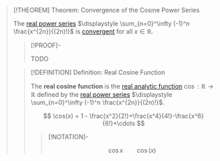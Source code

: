 >[!THEOREM] Theorem: Convergence of the Cosine Power Series
>
>The [real power series](../../../Real%20Power%20Series/index.md) $\displaystyle \sum_{n=0}^\infty (-1)^n \frac{x^{2n}}{(2n)!}$ is [convergent](../../../Real%20Power%20Series/Convergence.md) for all $x \in \mathbb{R}$.
>
>>[!PROOF]-
>>
>>TODO
>>
>
>>[!DEFINITION] Definition: Real Cosine Function
>>
>>The **real cosine function** is the [real analytic function](../../Real%20Analytic%20Functions/Real%20Analytic%20Function.md) $\cos: \mathbb{R} \to \mathbb{R}$ defined by the [real power series](../../../Real%20Power%20Series/index.md) $\displaystyle \sum_{n=0}^\infty (-1)^n \frac{x^{2n}}{(2n)!}$.
>>
>>$$
>>\cos(x) = 1 - \frac{x^2}{2!}+\frac{x^4}{4!}-\frac{x^6}{6!}+\cdots
>>$$
>>
>>>[!NOTATION]-
>>>
>>>$$
>>>\cos x \qquad \cos (x)
>>>$$
>>>
>>